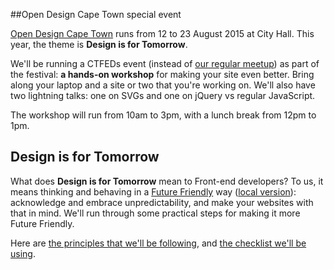 ##Open Design Cape Town special event

[Open Design Cape Town](http://opendesignct.com/) runs from 12 to 23 August 2015 at City Hall. This year, the theme is **Design is for Tomorrow**.

We'll be running a CTFEDs event (instead of [our regular meetup](http://www.meetup.com/ctfeds/)) as part of the festival: **a hands-on workshop** for making your site even better. Bring along your laptop and a site or two that you're working on. We'll also have two lightning talks: one on SVGs and one on jQuery vs regular JavaScript.

The workshop will run from 10am to 3pm, with a lunch break from 12pm to 1pm.

## Design is for Tomorrow

What does **Design is for Tomorrow** mean to Front-end developers? To us, it means thinking and behaving in a [Future Friendly](http://futurefriendlyweb.com/) way ([local version](http://www.futurefriendly.co.za/)): acknowledge and embrace unpredictability, and make your websites with that in mind. We'll run through some practical steps for making it more Future Friendly.

Here are [the principles that we'll be following](open-design-2015-principles.html), and [the checklist we'll be using](open-design-2015-checklist.html).
